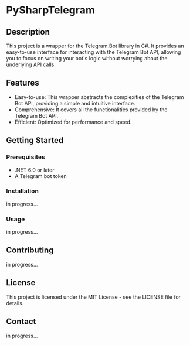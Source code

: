 # PySharpTelegram

## Description

This project is a wrapper for the Telegram.Bot library in C#. It provides an easy-to-use interface for interacting with the Telegram Bot API, allowing you to focus on writing your bot's logic without worrying about the underlying API calls.

## Features

- Easy-to-use: This wrapper abstracts the complexities of the Telegram Bot API, providing a simple and intuitive interface.
- Comprehensive: It covers all the functionalities provided by the Telegram Bot API.
- Efficient: Optimized for performance and speed.

## Getting Started

### Prerequisites

- .NET 6.0 or later
- A Telegram bot token

### Installation

in progress...

### Usage

in progress...

## Contributing

in progress...

## License

This project is licensed under the MIT License - see the LICENSE file for details.

## Contact

in progress...
